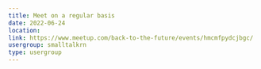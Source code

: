 ```yaml
---
title: Meet on a regular basis
date: 2022-06-24
location: 
link: https://www.meetup.com/back-to-the-future/events/hmcmfpydcjbgc/
usergroup: smalltalkrn
type: usergroup
---
```

